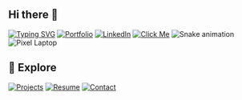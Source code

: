 ## Hi there 👋
[![Typing SVG](https://readme-typing-svg.herokuapp.com?size=24&color=00FFCC&lines=Hi+👋,+I'm+Devesh+Chahar;Developer;AI+Enthusiast)](https://git.io/typing-svg)
[![Portfolio](https://img.shields.io/badge/Portfolio-Visit-blue?style=for-the-badge)](https://your-portfolio-link.com)
[![LinkedIn](https://img.shields.io/badge/LinkedIn-Connect-success?style=for-the-badge&logo=linkedin)](https://linkedin.com/in/yourprofile)
[![Click Me](https://media.giphy.com/media/xT0xeJpnrWC4XWblEk/giphy.gif)](https://your-project-link.com)
![Snake animation](https://github.com/WiseGPT/WiseGPT/blob/output/github-contribution-grid-snake.svg)
![Pixel Laptop](https://i.gifer.com/76YS.gif)
## 🚀 Explore
[![Projects](https://img.shields.io/badge/Projects-Explore-orange?style=for-the-badge)](#)
[![Resume](https://img.shields.io/badge/Resume-View-green?style=for-the-badge)](#)
[![Contact](https://img.shields.io/badge/Contact-Email-red?style=for-the-badge)](mailto:you@example.com)

<!--
**DEV-CHAHAR/DEV-CHAHAR** is a ✨ _special_ ✨ repository because its `README.md` (this file) appears on your GitHub profile.

Here are some ideas to get you started:

- 🔭 I’m currently working on ...
- 🌱 I’m currently learning ...
- 👯 I’m looking to collaborate on ...
- 🤔 I’m looking for help with ...
- 💬 Ask me about ...
- 📫 How to reach me: ...
- 😄 Pronouns: ...
- ⚡ Fun fact: ...
-->
